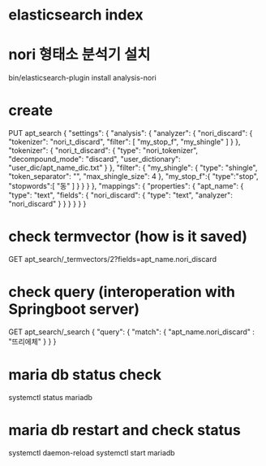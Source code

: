 # elasticsearch index

# nori 형태소 분석기 설치
bin/elasticsearch-plugin install analysis-nori

# create
PUT apt_search
{
  "settings": {
    "analysis": {
      "analyzer": {
        "nori_discard": {
          "tokenizer": "nori_t_discard",
          "filter": [
            "my_stop_f",
            "my_shingle"
          ]
        }
      },
      "tokenizer": {
        "nori_t_discard": {
          "type": "nori_tokenizer",
          "decompound_mode": "discard",
          "user_dictionary": "user_dic/apt_name_dic.txt"
        }
      },
       "filter": {
        "my_shingle": {
          "type": "shingle",
          "token_separator": "",
          "max_shingle_size": 4
        },
        "my_stop_f":{
          "type":"stop",
          "stopwords":[
            "동"
          ]
        }
      }
    }
  },
  "mappings": {
    "properties": {
      "apt_name": {
        "type": "text",
        "fields": {
          "nori_discard": {
            "type": "text",
            "analyzer": "nori_discard"
          }
        }
      }
    }
  }
}

# check termvector (how is it saved)

GET apt_search/_termvectors/2?fields=apt_name.nori_discard


# check query (interoperation with Springboot server)


GET apt_search/_search
{
  "query": {
    "match": {
      "apt_name.nori_discard" : "뜨리에체"
    }
  }
}

# maria db status check
systemctl status mariadb

# maria db restart and check status
systemctl daemon-reload
systemctl start mariadb
